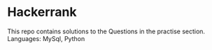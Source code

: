 # Hackerrank

This repo contains solutions to the Questions in the practise section.
Languages: MySql, Python
